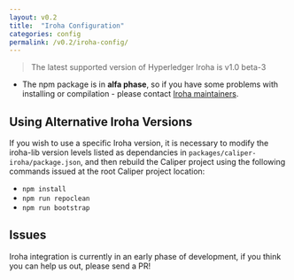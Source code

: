 ```yaml
---
layout: v0.2
title:  "Iroha Configuration"
categories: config
permalink: /v0.2/iroha-config/
---
```


> The latest supported version of Hyperledger Iroha is v1.0 beta-3

* The npm package is in **alfa phase**, so if you have some problems with installing or compilation - please contact [Iroha maintainers](https://github.com/hyperledger/iroha/issues).

## Using Alternative Iroha Versions
If you wish to use a specific Iroha version, it is necessary to modify the iroha-lib version levels listed as dependancies in `packages/caliper-iroha/package.json`, and then rebuild the Caliper project using the following commands issued at the root Caliper project location:

- `npm install`
- `npm run repoclean`
- `npm run bootstrap`

## Issues

Iroha integration is currently in an early phase of development, if you think you can help us out, please send a PR!